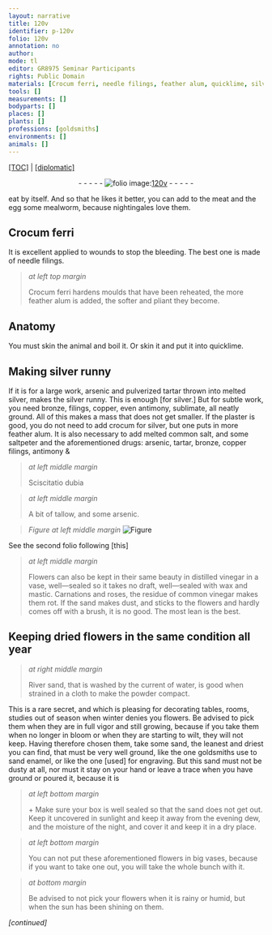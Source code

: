 ```yaml
---
layout: narrative
title: 120v
identifier: p-120v
folio: 120v
annotation: no
author:
mode: tl
editor: GR8975 Seminar Participants
rights: Public Domain
materials: [Crocum ferri, needle filings, feather alum, quicklime, silver, arsenic, tartar, bronze, filings, copper,, antimony, sublimate, plaster, crocum, common salt, saltpeter, arsenic, tartar, bronze, copper filings, antimony, tallow, vinegar, wax, mastic, sand, River sand, enamel]
tools: []
measurements: []
bodyparts: []
places: []
plants: []
professions: [goldsmiths]
environments: []
animals: []
---
```


<p><a href="{{ site.baseurl }}/translation/">[TOC]</a> | <a href="{{ site.baseurl }}/_texts/p-120v_tc.md/">[diplomatic]</a></p><div class="folio" align="center">- - - - - <a href="http://gallica.bnf.fr/ark:/12148/btv1b10500001g/f246.image [image]" target="_blank"><img src="https://cu-mkp.github.io/2017-workshop-edition/assets/photo-icon.png" alt="folio image: " style="display:inline-block; margin-bottom:-3px;"/>120v</a> - - - - - </div>  
  
eat by itself. And so that he likes it better, you can add to the meat and the egg some mealworm, because nightingales love them.
 
 
  

## <span class="m">Crocum ferri</span>

 
It is excellent applied to wounds to stop the bleeding. The best one is made of <span class="m">needle filings</span>.
 
> *at left top margin*
> 
> 
>   <span class="m">Crocum ferri</span> hardens moulds that have been reheated, the more <span class="m">feather alum</span> is added, the softer and pliant they become.
 
 
  

## Anatomy

 
You must skin the animal and boil it. Or skin it and put it into <span class="m">quicklime</span>.
 
 
  

## Making <span class="m">silver</span> runny

 
If it is for a large work, <span class="m">arsenic</span> and pulverized <span class="m">tartar</span> thrown into melted <span class="m">silver</span>, makes the <span class="m">silver</span> runny. This is enough [for silver.] But for subtle work, you need <span class="m">bronze, filings, copper,</span> even <span class="m">antimony</span>, <span class="m">sublimate</span>, all neatly ground. All of this makes a mass that does not get smaller. If the <span class="m">plaster</span> is good, you do not need to add <span class="m">crocum</span> for <span class="m">silver</span>, but one puts in more <span class="m">feather alum</span>. It is also necessary to add melted <span class="m">common salt</span>, and some <span class="m">saltpeter</span> and the aforementioned drugs: <span class="m">arsenic, tartar, bronze, copper filings, antimony</span> &
 
> *at left middle margin*
> 
> 
>   S<span class="sup">c</span>iscitatio dubia
 
> *at left middle margin*
> 
> 
>   A bit of <span class="m">tallow</span>, and some <span class="m">arsenic</span>.
  
 
  
> *Figure*
> *at left middle margin*
> <a href="" target="_blank"><img src="https://cu-mkp.github.io/GR8975-edition/assets/photo-icon.png" alt="Figure" style="display:inline-block; margin-bottom:-3px;"/></a>
 
See the second folio following [this]
 
> *at left middle margin*
> 
> 
>  Flowers can also be kept in their same beauty in distilled <span class="m">vinegar</span> in a vase, well—sealed so it takes no draft, well—sealed with <span class="m">wax</span> and <span class="m">mastic</span>. Carnations and roses, the residue of common <span class="m">vinegar</span> makes them rot. If the <span class="m">sand</span> makes dust, and sticks to the flowers and hardly comes off with a brush, it is no good. The most lean is the best.
 

## Keeping dried flowers in the same condition all year

 
> *at right middle margin*
> 
> 
>   <span class="m">River sand</span>, that is washed by the current of water, is good when strained in a cloth to make the powder compact.
 
This is a rare secret, and which is pleasing for decorating tables, rooms, studies out of season when winter denies you flowers. Be advised to pick them when they are in full vigor and still growing, because if you take them when no longer in bloom or when they are starting to wilt, they will not keep. Having therefore chosen them, take some <span class="m">sand</span>, the leanest and driest you can find, that must be very well ground, like the one <span class="pro">goldsmiths</span> use to sand <span class="m">enamel</span>, or like the one [used] for engraving. But this <span class="m">sand</span> must not be dusty at all, nor must it stay on your hand or leave a trace when you have ground or poured it, because it is
 
> *at left bottom margin*
> 
> 
>   \+ Make sure your box is well sealed so that the <span class="m">sand</span> does not get out. Keep it uncovered in sunlight and keep it away from the evening dew, and the moisture of the night, and cover it and keep it in a dry place.
 
> *at left bottom margin*
> 
> 
>   You can not put these aforementioned flowers in big vases, because if you want to take one out, you will take the whole bunch with it. 
 
> *at bottom margin*
> 
> 
>   Be advised to not pick your flowers when it is rainy or humid, but when the sun has been shining on them.
 
*[continued]*
 
